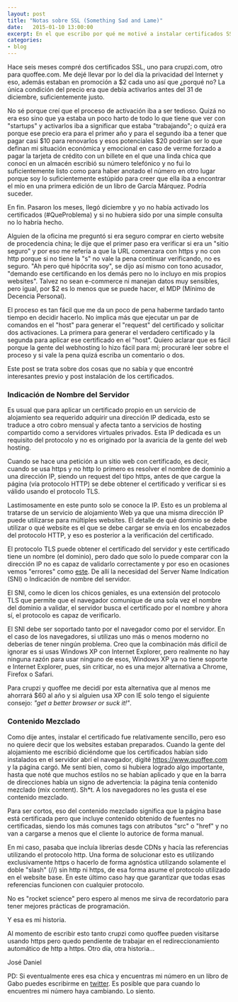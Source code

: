 ```yaml
---
layout: post
title: "Notas sobre SSL (Something Sad and Lame)"
date:   2015-01-10 13:00:00
excerpt: En el que escribo por qué me motivé a instalar certificados SSL en mis web apps y un par de cosas que encontré interesantes antes y después.
categories:
- blog
---
```


Hace seis meses compré dos certificados SSL, uno para crupzi.com, otro para quoffee.com. Me dejé llevar por lo del día la privacidad del Internet y eso, además estaban en promoción a $2 cada uno así que ¿porqué no? La única condición del precio era que debía activarlos antes del 31 de diciembre, suficientemente justo.

No sé porque creí que el proceso de activación iba a ser tedioso. Quizá no era eso sino que ya estaba un poco harto de todo lo que tiene que ver con "startups" y activarlos iba a significar que estaba "trabajando"; o quizá era porque ese precio era para el primer año y para el segundo iba a tener que pagar casi $10 para renovarlos y esos potenciales $20 podrían ser lo que definan mi situación económica y emocional en caso de verme forzado a pagar la tarjeta de crédito con un billete en el que una linda chica que conocí en un almacén escribió su número telefónico y no fui lo suficientemente listo como para haber anotado el número en otro lugar porque soy lo suficientemente estúpido para creer que ella iba a encontrar el mío en una primera edición de un libro de García Márquez. Podría suceder.

En fin. Pasaron los meses, llegó diciembre y yo no había activado los certificados (#QueProblema) y si no hubiera sido por una simple consulta no lo habría hecho.

Alguien de la oficina me preguntó si era seguro comprar en cierto website de procedencia china; le dije que el primer paso era verificar si era un "sitio seguro" y por eso me refería a que la URL comenzara con https y no con http porque si no tiene la "s" no vale la pena continuar verificando, no es seguro. "Ah pero qué hipócrita soy", se dijo así mismo con tono acusador, "demando ese certificando en los demás pero no lo incluyo en mis propios websites". Talvez no sean e-commerce ni manejan datos muy sensibles, pero igual, por $2 es lo menos que se puede hacer, el MDP (Mínimo de Decencia Personal).

El proceso es tan fácil que me da un poco de pena haberme tardado tanto tiempo en decidir hacerlo. No implica más que ejecutar un par de comandos en el "host" para generar el "request" del certificado y solicitar dos activaciones. La primera para generar el verdadero certificado y la segunda para aplicar ese certificado en el "host". Quiero aclarar que es fácil porque la gente del webhosting lo hizo fácil para mí; procuraré leer sobre el proceso y si vale la pena quizá escriba un comentario o dos.

Este post se trata sobre dos cosas que no sabía y que encontré interesantes previo y post instalación de los certificados.


### Indicación de Nombre del Servidor

Es usual que para aplicar un certificado propio en un servicio de alojamiento sea requerido adquirir una dirección IP dedicada, esto se traduce a otro cobro mensual y afecta tanto a servicios de hosting compartido como a servidores virtuales privados. Esta IP dedicada es un requisito del protocolo y no es originado por la avaricia de la gente del web hosting.

Cuando se hace una petición a un sitio web con certificado, es decir, cuando se usa https y no http lo primero es resolver el nombre de dominio a una dirección IP, siendo un request del tipo https, antes de que cargue la página (vía protocolo HTTP) se debe obtener el certificado y verificar si es válido usando el protocolo TLS. 

Lastimosamente en este punto solo se conoce la IP. Esto es un problema al tratarse de un servicio de alojamiento Web ya que una misma dirección IP puede utilizarse para múltiples websites. El detalle de qué dominio se debe utilizar o qué website es el que se debe cargar se envía en los encabezados del protocolo HTTP, y eso es posterior a la verificación del certificado.

El protocolo TLS puede obtener el certificado del servidor y este certificado tiene un nombre (el dominio), pero dado que solo lo puede comparar con la dirección IP no es capaz de validarlo correctamente y por eso en ocasiones vemos "errores" como [este][lnk-to-error]. De allí la necesidad del Server Name Indication (SNI) o Indicación de nombre del servidor.

El SNI, como le dicen los chicos geniales, es una extensión del protocolo TLS que permite que el navegador comunique de una sola vez el nombre del dominio a validar, el servidor busca el certificado por el nombre y ahora sí, el protocolo es capaz de verificarlo.

El SNI debe ser soportado tanto por el navegador como por el servidor. En el caso de los navegadores, si utilizas uno más o menos moderno no deberías de tener ningún problema. Creo que la combinación más difícil de ignorar es si usas Windows XP con Internet Explorer, pero realmente no hay ninguna razón para usar ninguno de esos, Windows XP ya no tiene soporte e Internet Explorer, pues, sin criticar, no es una mejor alternativa a Chrome, Firefox o Safari.

Para crupzi y quoffee me decidí por esta alternativa que al menos me ahorrará $60 al año y si alguien usa XP con IE solo tengo el siguiente consejo: *"get a better browser or suck it!"*.


### Contenido Mezclado

Como dije antes, instalar el certificado fue relativamente sencillo, pero eso no quiere decir que los websites estaban preparados. Cuando la gente del alojamiento me escribió diciéndome que los certificados habían sido instalados en el servidor abrí el navegador, digité https://www.quoffee.com y la página cargó. Me sentí bien, como si hubiera logrado algo importante, hasta que noté que muchos estilos no se habían aplicado y que en la barra de direcciones había un signo de advertencia: la página tenía contenido mezclado (mix content). Sh*t. A los navegadores no les gusta el ese contenido mezclado.

Para ser cortos, eso del contenido mezclado significa que la página base está certificada pero que incluye contenido obtenido de fuentes no certificadas, siendo los más comunes tags con atributos "src" o "href" y no van a cargarse a menos que el cliente lo autorice de forma manual.

En mi caso, pasaba que incluía librerías desde CDNs y hacía las referencias utilizando el protocolo http. Una forma de solucionar esto es utilizando exclusivamente https o hacerlo de forma agnóstica utilizando solamente el doble "slash" (//) sin http ni https, de esa forma asume el protocolo utilizado en el website base. En este último caso hay que garantizar que todas esas referencias funcionen con cualquier protocolo.

No es "rocket science" pero espero al menos me sirva de recordatorio para tener mejores prácticas de programación.

Y esa es mi historia.

Al momento de escribir esto tanto crupzi como quoffee pueden visitarse usando https pero quedo pendiente de trabajar en el redireccionamiento automático de http a https. Otro día, otra historia...

José Daniel

PD: Si eventualmente eres esa chica y encuentras mi número en un libro de Gabo puedes escribirme en [twitter](https://twitter.com/jdzaratem). Es posible que para cuando lo encuentres mi número haya cambiando. Lo siento.

[lnk-to-error]:http://hunterford.me/wp-content/uploads/2010/05/Screen-shot-2010-05-18-at-11.47.48-AM-e1274198216952.png
